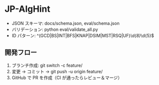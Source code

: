 ﻿# JP-AlgHint

- JSON スキーマ: docs/schema.json, eval/schema.json
- バリデーション: python eval/validate_all.py
- ID パターン: ^(GCD|BS|INT|BFS|KNAP|DSIM|MST|RSQ|UF)_\d{8}_\d{5}$

## 開発フロー
1. ブランチ作成: git switch -c feature/<topic>
2. 変更 → コミット → git push -u origin feature/<topic>
3. GitHub で PR を作成（CI が通ったらレビュー＆マージ）
